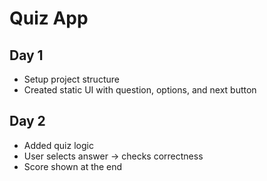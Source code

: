 # Quiz App

## Day 1
- Setup project structure
- Created static UI with question, options, and next button
## Day 2
- Added quiz logic
- User selects answer → checks correctness
- Score shown at the end



